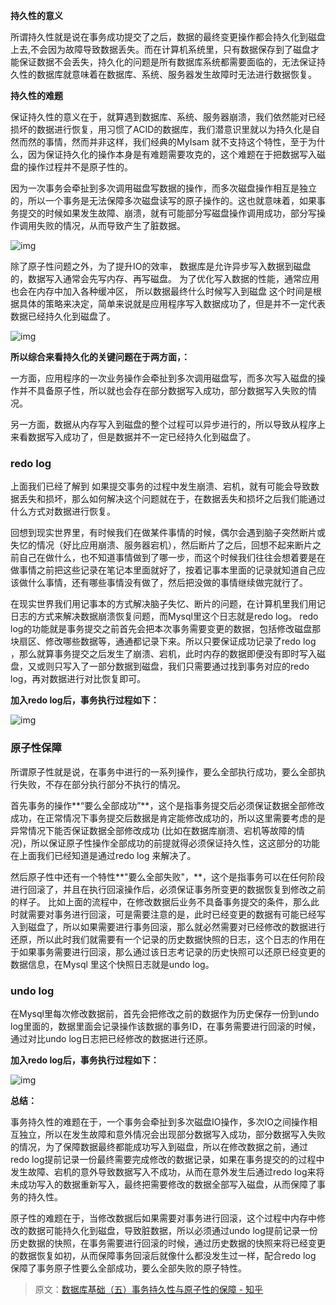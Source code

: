 



**持久性的意义**

所谓持久性就是说在事务成功提交了之后，数据的最终变更操作都会持久化到磁盘上去,不会因为故障导致数据丢失。而在计算机系统里，只有数据保存到了磁盘才能保证数据不会丢失，持久化的问题是所有数据库系统都需要面临的，无法保证持久性的数据库就意味着在数据库、系统、服务器发生故障时无法进行数据恢复。



**持久性的难题**

保证持久性的意义在于，就算遇到数据库、系统、服务器崩溃，我们依然能对已经损坏的数据进行恢复，用习惯了ACID的数据库，我们潜意识里就以为持久化是自然而然的事情，然而并非这样，我们经典的MyIsam 就不支持这个特性，至于为什么，因为保证持久化的操作本身是有难题需要攻克的，这个难题在于把数据写入磁盘的操作过程并不是原子性的。



因为一次事务会牵扯到多次调用磁盘写数据的操作，而多次磁盘操作相互是独立的，所以一个事务是无法保障多次磁盘读写的原子操作的。这也就意味着，如果事务提交的时候如果发生故障、崩溃，就有可能部分写磁盘操作调用成功，部分写操作调用失败的情况，从而导致产生了脏数据。

![img](https://cdn.jsdelivr.net/gh/wuwenyishi/shared@image/2022/04/07/1114-VY1lSA.jpg)





除了原子性问题之外，为了提升IO的效率， 数据库是允许异步写入数据到磁盘的，数据写入通常会先写内存、再写磁盘。 为了优化写入数据的性能，通常应用也会在内存中加入各种缓冲区，  所以数据最终什么时候写入到磁盘   这个时间是根据具体的策略来决定，简单来说就是应用程序写入数据成功了，但是并不一定代表数据已经持久化到磁盘了。

![img](https://cdn.jsdelivr.net/gh/wuwenyishi/shared@image/2022/04/07/1115-jg7jSN.jpg)



**所以综合来看持久化的关键问题在于两方面，：**

一方面，应用程序的一次业务操作会牵扯到多次调用磁盘写，而多次写入磁盘的操作并不具备原子性，所以就也会存在部分数据写入成功，部分数据写入失败的情况。

另一方面，数据从内存写入到磁盘的整个过程可以异步进行的，所以导致从程序上来看数据写入成功了，但是数据并不一定已经持久化到磁盘了。 



### **redo log**

上面我们已经了解到 如果提交事务的过程中发生崩溃、宕机，就有可能会导致数据丢失和损坏，那么如何解决这个问题就在于，在数据丢失和损坏之后我们能通过什么方式对数据进行恢复。

回想到现实世界里，有时候我们在做某件事情的时候，偶尔会遇到脑子突然断片或失忆的情况（好比应用崩溃、服务器宕机），然后断片了之后，回想不起来断片之前自己在做什么，也不知道事情做到了哪一步，而这个时候我们往往会想着要是在做事情之前把这些记录在笔记本里面就好了，按着记事本里面的记录就知道自己应该做什么事情，还有哪些事情没有做了，然后把没做的事情继续做完就行了。

在现实世界我们用记事本的方式解决脑子失忆、断片的问题，在计算机里我们用记日志的方式来解决数据崩溃恢复问题，而Mysql里这个日志就是redo log。 redo  log的功能就是事务提交之前首先会把本次事务需要变更的数据，包括修改磁盘那块扇区、修改哪些数据等，通通都记录下来。所以只要保证成功记录了redo log  ，那么就算事务提交之后发生了崩溃、宕机，此时内存的数据即便没有即时写入磁盘，又或则只写入了一部分数据到磁盘，我们只需要通过找到事务对应的redo log，再对数据进行对比恢复即可。

**加入redo log后，事务执行过程如下：**

![img](https://cdn.jsdelivr.net/gh/wuwenyishi/shared@image/2022/04/07/1115-40zR4M.jpg)







### **原子性保障**

所谓原子性就是说，在事务中进行的一系列操作，要么全部执行成功，要么全部执行失败，不存在部分执行部分不执行的情况。

首先事务的操作**“要么全部成功”**，这个是指事务提交后必须保证数据全部修改成功，在正常情况下事务提交后数据是肯定能修改成功的，所以这里需要考虑的是异常情况下能否保证数据全部修改成功 (比如在数据库崩溃、宕机等故障的情况)，所以保证原子性操作全部成功的前提就得必须保证持久性，这这部分的功能在上面我们已经知道是通过redo  log 来解决了。

然后原子性中还有一个特性**"要么全部失败"，**，这个是指事务可以在任何阶段进行回滚了，并且在执行回滚操作后，必须保证事务所变更的数据恢复到修改之前的样子。  比如上面的流程中，在修改数据后业务不具备事务提交的条件，那么此时就需要对事务进行回滚，可是需要注意的是，此时已经变更的数据有可能已经写入到磁盘了，所以如果需要进行事务回滚，那么就必然需要对已经修改的数据进行还原，所以此时我们就需要有一个记录的历史数据快照的日志，这个日志的作用在于如果事务需要进行回滚，那么通过该日志考记录的历史快照可以还原已经变更的数据信息，在Mysql 里这个快照日志就是undo log。





### **undo log**

在Mysql里每次修改数据前，首先会把修改之前的数据作为历史保存一份到undo log里面的，数据里面会记录操作该数据的事务ID，在事务需要进行回滚的时候，通过对比undo log日志把已经修改的数据进行还原。

**加入redo log后，事务执行过程如下：**

![img](https://cdn.jsdelivr.net/gh/wuwenyishi/shared@image/2022/04/07/1115-BoH8vP.jpg)





**总结：**

事务持久性的难题在于，一个事务会牵扯到多次磁盘IO操作，多次IO之间操作相互独立，所以在发生故障和意外情况会出现部分数据写入成功，部分数据写入失败的情况，为了保障数据最终都能成功写入到磁盘，所以在修改数据之前，通过redo log提前记录一份最终需要完成修改的数据记录，如果在事务提交的的过程中发生故障、宕机的意外导致数据写入不成功，从而在意外发生后通过redo  log来将未成功写入的数据重新写入，最终把需要修改的数据全部写入磁盘，从而保障了事务的持久性。

原子性的难题在于，当修改数据后如果需要对事务进行回滚，这个过程中内存中修改的数据可能持久化到磁盘，导致脏数据，所以必须通过undo  log提前记录一份历史数据的快照，在事务需要进行回滚的时候，通过历史数据的快照来将已经变更的数据恢复如初，从而保障事务回滚后就像什么都没发生过一样，配合redo log 保障了事务原子性要么全部成功，要么全部失败的原子特性。



> 原文：[数据库基础（五）事务持久性与原子性的保障 - 知乎](https://zhuanlan.zhihu.com/p/420622472)